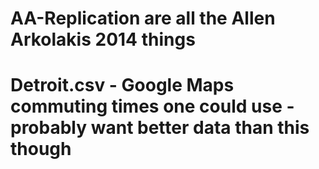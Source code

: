 # AA-Replication are all the Allen Arkolakis 2014 things
# Detroit.csv - Google Maps commuting times one could use - probably want better data than this though